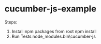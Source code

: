 # cucumber-js-example

Steps:
1) Install npm packages from root 
    npm install
2) Run Tests
    node_modules\.bin\cucumber-js